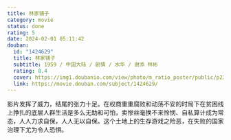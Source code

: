 ```yaml
---
title: 林家铺子
category: movie
status: done
rating: 5
date: 2024-02-01 05:11:42
douban:
  id: "1424629"
  title: 林家铺子
  subtitle: 1959 / 中国大陆 / 剧情 / 水华 / 谢添 林彬
  rating: 8.4
  cover: https://img1.doubanio.com/view/photo/m_ratio_poster/public/p2315583740.jpg
  link: https://movie.douban.com/subject/1424629/
---
```


影片发挥了威力，结尾的张力十足。在权商重重腐败和动荡不安的时局下在贫困线上挣扎的底层人群生活是多么无助和可怕，卖惨丝毫换不来怜悯、自私算计成为常态，人人力求自保，人人无以自保。这个土地上的生存游戏之险恶，在失败的国家治理下尤为令人恐惧。